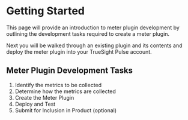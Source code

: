 # Getting Started

This page will provide an introduction to meter plugin development by outlining the development
tasks required to create a meter plugin.

Next you will be walked through an existing plugin and
its contents and deploy the meter plugin into your TrueSight Pulse account.

## Meter Plugin Development Tasks

1. Identify the metrics to be collected
2. Determine how the metrics are collected
3. Create the Meter Plugin
4. Deploy and Test
5. Submit for Inclusion in Product (optional)




